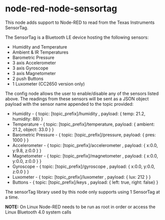 node-red-node-sensortag
=======================

This node adds support to Node-RED to read from the Texas Instruments SensorTag.

The SensorTag is a Bluetooth LE device hosting the following sensors:

* Humidity and Temperature
* Ambient & IR Temperatures
* Barometric Pressure
* 3 axis Accelerometer
* 3 axis Gyroscope
* 3 axis Magnetometer
* 2 push Buttons
* 1 Luxometer (CC2650 version only)

The config node allows the user to enable/disable any of the sensors listed above. The readings from
these sensors will be sent as a JSON object payload with the sensor name appended to the topic provided:

* Humidity - { topic: [topic_prefix]/humidity , payload: { temp: 21.2, humidity: 88} }
* Temperature - { topic: [topic_prefix]/temperature, payload: { ambient: 21.2, object: 33.0 } }
* Barometric Pressure - { topic: [topic_prefix]/pressure, payload: { pres: 1000 } }
* Accelerometer - { topic: [topic_prefix]/accelerometer , payload: { x:0.0, y:9.8, z:0.0 } }
* Magnetometer - { topic: [topic_prefix]/magnetometer , payload: { x:0.0, y:0.0, z:0.0 } }
* Gyroscope - { topic: [topic_prefix]/gyroscope , payload: { x:0.0, y:0.0, z:0.0 } }
* Luxometer - { topic: [topic_prefix]/luxometer , payload: { lux: 212 } }
* Buttons - { topic: [topic_prefix]/keys , payload: { left: true, right: false} }

The sensorTag library used by this node only supports using 1 SensorTag at a time.

**NOTE:** On Linux Node-RED needs to be run as root in order or access the Linux Bluetooth 4.0 system calls
